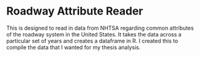 # Roadway Attribute Reader
This is designed to read in data from NHTSA regarding common attributes of the roadway system in the United States. It takes the data across a particular set of years and creates a dataframe in R. I created this to compile the data that I wanted for my thesis analysis.
